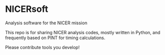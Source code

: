 # NICERsoft
Analysis software for the NICER mission

This repo is for sharing NICER analysis codes, mostly written in Python, and frequently based on PINT for timing calculations.

Please contribute tools you develop!

